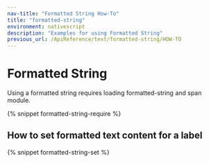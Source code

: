 ```yaml
---
nav-title: "Formatted String How-To"
title: "formatted-string"
environment: nativescript
description: "Examples for using Formatted String"
previous_url: /ApiReference/text/formatted-string/HOW-TO
---
```


# Formatted String

Using a formatted string requires loading formatted-string and span module.

{% snippet formatted-string-require %}

## How to set formatted text content for a label

{% snippet formatted-string-set %}
